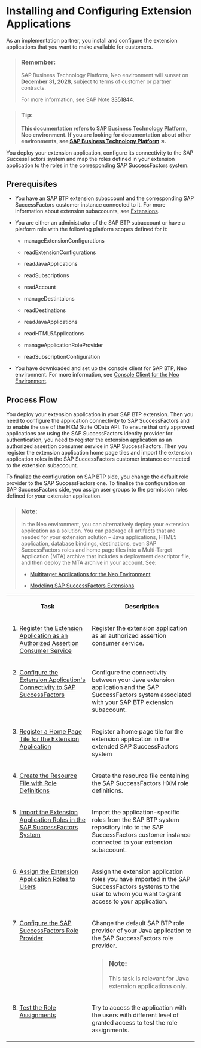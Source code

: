 <!-- loiofd92f749a9374f9190d716171f9bfd42 -->

# Installing and Configuring Extension Applications

As an implementation partner, you install and configure the extension applications that you want to make available for customers.

> ### Remember:  
> SAP Business Technology Platform, Neo environment will sunset on **December 31, 2028**, subject to terms of customer or partner contracts.
> 
> For more information, see SAP Note [3351844](https://me.sap.com/notes/3351844).

> ### Tip:  
> **This documentation refers to SAP Business Technology Platform, Neo environment. If you are looking for documentation about other environments, see [SAP Business Technology Platform](https://help.sap.com/viewer/65de2977205c403bbc107264b8eccf4b/Cloud/en-US/6a2c1ab5a31b4ed9a2ce17a5329e1dd8.html "SAP Business Technology Platform (SAP BTP) is an integrated offering comprised of four technology portfolios: database and data management, application development and integration, analytics, and intelligent technologies. The platform offers users the ability to turn data into business value, compose end-to-end business processes, and build and extend SAP applications quickly.") :arrow_upper_right:.**

You deploy your extension application, configure its connectivity to the SAP SuccessFactors system and map the roles defined in your extension application to the roles in the corresponding SAP SuccessFactors system.



## Prerequisites

-   You have an SAP BTP extension subaccount and the corresponding SAP SuccessFactors customer instance connected to it. For more information about extension subaccounts, see [Extensions](https://help.sap.com/viewer/65de2977205c403bbc107264b8eccf4b/Cloud/en-US/08b1effc53634890a525f945017e2edc.html).
-   You are either an administrator of the SAP BTP subaccount or have а platform role with the following platform scopes defined for it:
    -   manageExtensionConfigurations

    -   readExtensionConfigurations

    -   readJavaApplications

    -   readSubscriptions

    -   readAccount

    -   manageDestintaions

    -   readDestinations

    -   readJavaApplications

    -   readHTML5Applications

    -   manageApplicationRoleProvider

    -   readSubscriptionConfiguration


-   You have downloaded and set up the console client for SAP BTP, Neo environment. For more information, see [Console Client for the Neo Environment](../50-administration-and-ops-neo/console-client-for-the-neo-environment-7613230.md).




## Process Flow

You deploy your extension application in your SAP BTP extension. Then you need to configure the application connectivity to SAP SuccessFactors and to enable the use of the HXM Suite OData API. To ensure that only approved applications are using the SAP SuccessFactors identity provider for authentication, you need to register the extension application as an authorized assertion consumer service in SAP SuccessFactors. Then you register the extension application home page tiles and import the extension application roles in the SAP SuccessFactors customer instance connected to the extension subaccount.

To finalize the configuration on SAP BTP side, you change the default role provider to the SAP SuccessFactors one. To finalize the configuration on SAP SuccessFactors side, you assign user groups to the permission roles defined for your extension application.

> ### Note:  
> In the Neo environment, you can alternatively deploy your extension application as a solution. You can package all artifacts that are needed for your extension solution – Java applications, HTML5 application, database bindings, destinations, even SAP SuccessFactors roles and home page tiles into a Multi-Target Application \(MTA\) archive that includes a deployment descriptor file, and then deploy the MTA archive in your account. See:
> 
> -   [Multitarget Applications for the Neo Environment](https://help.sap.com/viewer/65de2977205c403bbc107264b8eccf4b/Cloud/en-US/e1bb7eb746d34237b8b47035adff5022.html)
> 
> -   [Modeling SAP SuccessFactors Extensions](https://help.sap.com/viewer/65de2977205c403bbc107264b8eccf4b/Cloud/en-US/ec3579359e86435cb343a7874e01acd8.html)


<table>
<tr>
<th valign="top">

Task



</th>
<th valign="top">

Description



</th>
</tr>
<tr>
<td valign="top">

1. [Register the Extension Application as an Authorized Assertion Consumer Service](register-the-extension-application-as-an-authorized-assertion-consumer-service-47c4bff.md)



</td>
<td valign="top">

Register the extension application as an authorized assertion consumer service.



</td>
</tr>
<tr>
<td valign="top">

2. [Configure the Extension Application's Connectivity to SAP SuccessFactors](configure-the-extension-application-s-connectivity-to-sap-successfactors-ebb281b.md)



</td>
<td valign="top">

Configure the connectivity between your Java extension application and the SAP SuccessFactors system associated with your SAP BTP extension subaccount.



</td>
</tr>
<tr>
<td valign="top">

3. [Register a Home Page Tile for the Extension Application](register-a-home-page-tile-for-the-extension-application-6648ccf.md)



</td>
<td valign="top">

Register a home page tile for the extension application in the extended SAP SuccessFactors system



</td>
</tr>
<tr>
<td valign="top">

4. [Create the Resource File with Role Definitions](create-the-resource-file-with-role-definitions-93d5ce5.md)



</td>
<td valign="top">

Create the resource file containing the SAP SuccessFactors HXM role definitions.



</td>
</tr>
<tr>
<td valign="top">

5. [Import the Extension Application Roles in the SAP SuccessFactors System](import-the-extension-application-roles-in-the-sap-successfactors-system-f0ed89f.md)



</td>
<td valign="top">

Import the application-specific roles from the SAP BTP system repository into to the SAP SuccessFactors customer instance connected to your extension subaccount.



</td>
</tr>
<tr>
<td valign="top">

6. [Assign the Extension Application Roles to Users](assign-the-extension-application-roles-to-users-d838fff.md)



</td>
<td valign="top">

Assign the extension application roles you have imported in the SAP SuccessFactors systems to the user to whom you want to grant access to your application.



</td>
</tr>
<tr>
<td valign="top">

7. [Configure the SAP SuccessFactors Role Provider](configure-the-sap-successfactors-role-provider-22bda07.md)



</td>
<td valign="top">

Change the default SAP BTP role provider of your Java application to the SAP SuccessFactors role provider.

> ### Note:  
> This task is relevant for Java extension applications only.



</td>
</tr>
<tr>
<td valign="top">

8. [Test the Role Assignments](test-the-role-assignments-00f238b.md)



</td>
<td valign="top">

Try to access the application with the users with different level of granted access to test the role assignments.



</td>
</tr>
</table>

